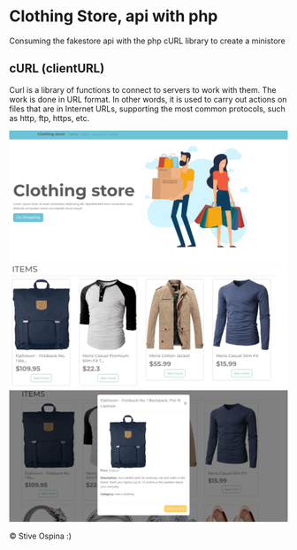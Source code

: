# Clothing Store, api with php

Consuming the fakestore api with the php cURL library to create a ministore

## cURL (clientURL)

Curl is a library of functions to connect to servers to work with them. The work is done in URL format. In other words, it is used to carry out actions on files that are in Internet URLs, supporting the most common protocols, such as http, ftp, https, etc.

![image1](./image1.PNG)
![image2](./image2.PNG)
![image3](./image3.PNG)


&copy; Stive Ospina :)